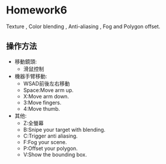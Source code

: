# Homework6
Texture , Color blending , Anti-aliasing , Fog and Polygon offset.

## 操作方法 
+ 移動鏡頭: 
  - 滑鼠控制 
+ 機器手臂移動:
  * WSAD前後左右移動 
  * Space:Move arm up. 
  * X:Move arm down. 
  * 3:Move fingers. 
  - 4:Move thumb. 
+ 其他: 
  * Z:全螢幕
  * B:Snipe your target with blending. 
  * C:Trigger anti aliasing. 
  * F:Fog your scene. 
  * P:Offset your polygon. 
  - V:Show the bounding box. 
  
 
